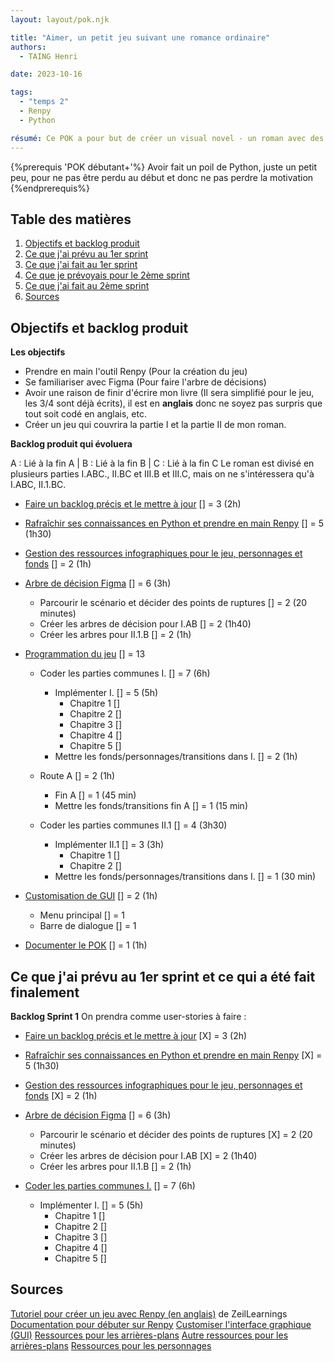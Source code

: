 ```yaml
---
layout: layout/pok.njk

title: "Aimer, un petit jeu suivant une romance ordinaire"
authors:
  - TAING Henri

date: 2023-10-16

tags:
  - "temps 2"
  - Renpy
  - Python

résumé: Ce POK a pour but de créer un visual novel - un roman avec des images dans lequel on peut faire des choix pour orienter l'histoire - à l'aide de Renpy. Il reprendra un roman que j'ai écrit, mais que je n'ai pas fini. Ce sera l'occasion pour moi de finir de l'écrire et de coder un petit jeu.
---
```


{%prerequis 'POK débutant+'%}
Avoir fait un poil de Python, juste un petit peu, pour ne pas être perdu au début et donc ne pas perdre la motivation
{%endprerequis%}

## Table des matières

1. [Objectifs et backlog produit](#section-1)
2. [Ce que j'ai prévu au 1er sprint](#section-2)
3. [Ce que j'ai fait au 1er sprint](#section-3)
4. [Ce que je prévoyais pour le 2ème sprint](#section-4)
5. [Ce que j'ai fait au 2ème sprint](#section-5)
6. [Sources](#section-6)

## Objectifs et backlog produit <a id="section-1"></a>

**Les objectifs**

- Prendre en main l'outil Renpy (Pour la création du jeu)
- Se familiariser avec Figma (Pour faire l'arbre de décisions)
- Avoir une raison de finir d'écrire mon livre (Il sera simplifié pour le jeu, les 3/4 sont déjà écrits), il est en **anglais** donc ne soyez pas surpris que tout soit codé en anglais, etc.
- Créer un jeu qui couvrira la partie I et la partie II de mon roman.

**Backlog produit qui évoluera**

A : Lié à la fin A | B : Lié à la fin B | C : Lié à la fin C
Le roman est divisé en plusieurs parties I.ABC., II.BC et III.B et III.C, mais on ne s'intéressera qu'à I.ABC, II.1.BC.

- <u>Faire un backlog précis et le mettre à jour</u> [] = 3 (2h)

- <u>Rafraîchir ses connaissances en Python et prendre en main Renpy</u> [] = 5 (1h30)

- <u>Gestion des ressources infographiques pour le jeu, personnages et fonds</u> [] = 2 (1h)

- <u>Arbre de décision Figma</u> [] = 6 (3h)

  - Parcourir le scénario et décider des points de ruptures [] = 2 (20 minutes)
  - Créer les arbres de décision pour I.AB [] = 2 (1h40)
  - Créer les arbres pour II.1.B [] = 2 (1h)

- <u>Programmation du jeu</u> [] = 13

  - Coder les parties communes I. [] = 7 (6h)

    - Implémenter I. [] = 5 (5h)
      - Chapitre 1 []
      - Chapitre 2 []
      - Chapitre 3 []
      - Chapitre 4 []
      - Chapitre 5 []
    - Mettre les fonds/personnages/transitions dans I. [] = 2 (1h)

  - Route A [] = 2 (1h)

    - Fin A [] = 1 (45 min)
    - Mettre les fonds/transitions fin A [] = 1 (15 min)

  - Coder les parties communes II.1 [] = 4 (3h30)

    - Implémenter II.1 [] = 3 (3h)
      - Chapitre 1 []
      - Chapitre 2 []
    - Mettre les fonds/personnages/transitions dans I. [] = 1 (30 min)

- <u>Customisation de GUI</u> [] = 2 (1h)

  - Menu principal [] = 1
  - Barre de dialogue [] = 1

- <u>Documenter le POK</u> [] = 1 (1h)

## Ce que j'ai prévu au 1er sprint et ce qui a été fait finalement <a id="section-2"></a>

**Backlog Sprint 1**
On prendra comme user-stories à faire :

- <u>Faire un backlog précis et le mettre à jour</u> [X] = 3 (2h)

- <u>Rafraîchir ses connaissances en Python et prendre en main Renpy</u> [X] = 5 (1h30)

- <u>Gestion des ressources infographiques pour le jeu, personnages et fonds</u> [X] = 2 (1h)

- <u>Arbre de décision Figma</u> [] = 6 (3h)

  - Parcourir le scénario et décider des points de ruptures [X] = 2 (20 minutes)
  - Créer les arbres de décision pour I.AB [X] = 2 (1h40)
  - Créer les arbres pour II.1.B [] = 2 (1h)

- <u>Coder les parties communes I.</u> [] = 7 (6h)

  - Implémenter I. [] = 5 (5h)
    - Chapitre 1 []
    - Chapitre 2 []
    - Chapitre 3 []
    - Chapitre 4 []
    - Chapitre 5 []

## Sources <a id="section-6"></a>

[Tutoriel pour créer un jeu avec Renpy (en anglais)](https://www.youtube.com/watch?v=C3Ldd-5PKCw&ab_channel=ZeilLearnings) de ZeilLearnings
[Documentation pour débuter sur Renpy](https://www.renpy.org/doc/html/quickstart.html)
[Customiser l'interface graphique (GUI)](https://www.renpy.org/doc/html/gui.html#gui)
[Ressources pour les arrières-plans](https://lemmasoft.renai.us/forums/viewtopic.php?t=17302)
[Autre ressources pour les arrières-plans](https://noranekogames.itch.io/yumebackground)
[Ressources pour les personnages](https://sutemo.itch.io/)
